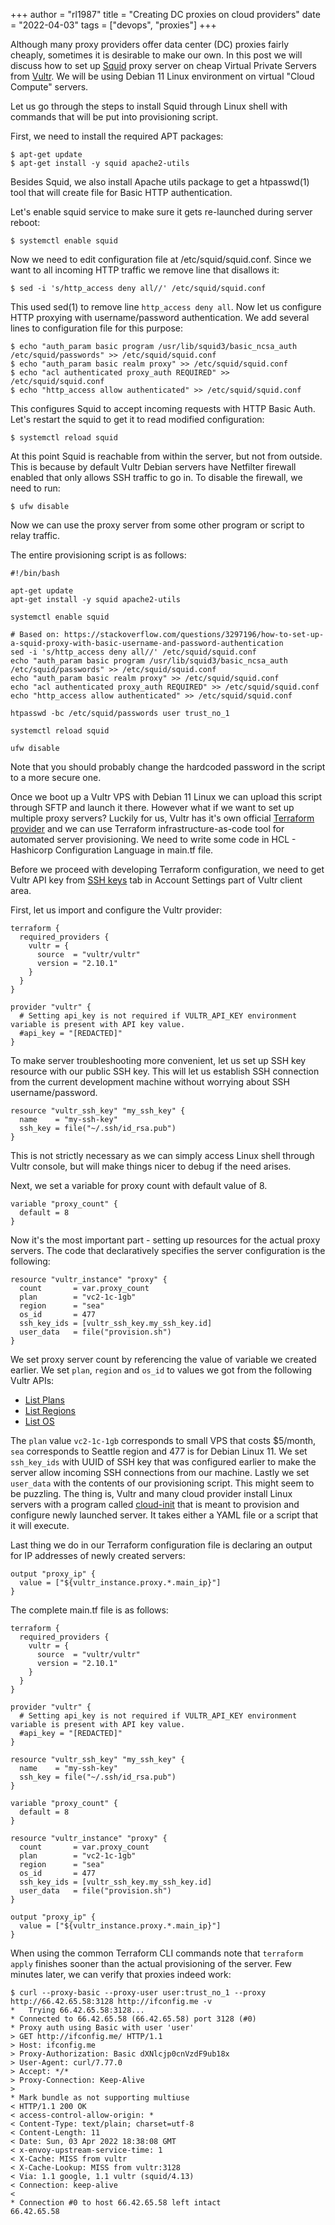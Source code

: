 +++
author = "rl1987"
title = "Creating DC proxies on cloud providers"
date = "2022-04-03"
tags = ["devops", "proxies"]
+++

Although many proxy providers offer data center (DC) proxies fairly cheaply, sometimes it is desirable
to make our own. In this post we will discuss how to set up [Squid](http://www.squid-cache.org/) proxy
server on cheap Virtual Private Servers from [Vultr](https://www.vultr.com/). We will be using Debian 11
Linux environment on virtual "Cloud Compute" servers.

Let us go through the steps to install Squid through Linux shell with commands that will be put into provisioning script.

First, we need to install the required APT packages:

```
$ apt-get update
$ apt-get install -y squid apache2-utils
```

Besides Squid, we also install Apache utils package to get a htpasswd(1) tool that will create file for Basic HTTP authentication.

Let's enable squid service to make sure it gets re-launched during server reboot:

```
$ systemctl enable squid
```

Now we need to edit configuration file at /etc/squid/squid.conf. Since we want to all incoming HTTP traffic we remove
line that disallows it:

```
$ sed -i 's/http_access deny all//' /etc/squid/squid.conf
```

This used sed(1) to remove line `http_access deny all`. Now let us configure HTTP proxying with username/password authentication.
We add several lines to configuration file for this purpose:

```
$ echo "auth_param basic program /usr/lib/squid3/basic_ncsa_auth /etc/squid/passwords" >> /etc/squid/squid.conf
$ echo "auth_param basic realm proxy" >> /etc/squid/squid.conf
$ echo "acl authenticated proxy_auth REQUIRED" >> /etc/squid/squid.conf
$ echo "http_access allow authenticated" >> /etc/squid/squid.conf
```

This configures Squid to accept incoming requests with HTTP Basic Auth. Let's restart the squid to get it to read modified
configuration:

```
$ systemctl reload squid
```

At this point Squid is reachable from within the server, but not from outside. This is because by default Vultr Debian servers
have Netfilter firewall enabled that only allows SSH traffic to go in. To disable the firewall, we need to run:

```
$ ufw disable
```

Now we can use the proxy server from some other program or script to relay traffic.

The entire provisioning script is as follows:

```shell
#!/bin/bash

apt-get update
apt-get install -y squid apache2-utils

systemctl enable squid

# Based on: https://stackoverflow.com/questions/3297196/how-to-set-up-a-squid-proxy-with-basic-username-and-password-authentication
sed -i 's/http_access deny all//' /etc/squid/squid.conf
echo "auth_param basic program /usr/lib/squid3/basic_ncsa_auth /etc/squid/passwords" >> /etc/squid/squid.conf
echo "auth_param basic realm proxy" >> /etc/squid/squid.conf
echo "acl authenticated proxy_auth REQUIRED" >> /etc/squid/squid.conf
echo "http_access allow authenticated" >> /etc/squid/squid.conf

htpasswd -bc /etc/squid/passwords user trust_no_1

systemctl reload squid

ufw disable

```

Note that you should probably change the hardcoded password in the script to a more secure one.

Once we boot up a Vultr VPS with Debian 11 Linux we can upload this script through SFTP and launch it there. However what if we
want to set up multiple proxy servers? Luckily for us, Vultr has it's own official 
[Terraform provider](https://registry.terraform.io/providers/vultr/vultr/latest/docs) and we can use Terraform
infrastructure-as-code tool for automated server provisioning. We need to write some code in HCL - Hashicorp Configuration
Language in main.tf file. 

Before we proceed with developing Terraform configuration, we need to get Vultr API key from [SSH keys](https://my.vultr.com/settings/#settingssshkeys)
tab in Account Settings part of Vultr client area.

First, let us import and configure the Vultr provider:

```hcl
terraform {
  required_providers {
    vultr = {
      source  = "vultr/vultr"
      version = "2.10.1"
    }
  }
}

provider "vultr" {
  # Setting api_key is not required if VULTR_API_KEY environment variable is present with API key value.
  #api_key = "[REDACTED]"
}
```

To make server troubleshooting more convenient, let us set up SSH key resource with our public SSH key. This will let us
establish SSH connection from the current development machine without worrying about SSH username/password.

```hcl
resource "vultr_ssh_key" "my_ssh_key" {
  name    = "my-ssh-key"
  ssh_key = file("~/.ssh/id_rsa.pub")
}
```

This is not strictly necessary as we can simply access Linux shell through Vultr console, but will make things nicer to debug
if the need arises.

Next, we set a variable for proxy count with default value of 8.

```hcl
variable "proxy_count" {
  default = 8
}
```

Now it's the most important part - setting up resources for the actual proxy servers. The code that declaratively specifies
the server configuration is the following:

```hcl
resource "vultr_instance" "proxy" {
  count       = var.proxy_count
  plan        = "vc2-1c-1gb"
  region      = "sea"
  os_id       = 477
  ssh_key_ids = [vultr_ssh_key.my_ssh_key.id]
  user_data   = file("provision.sh")
}

```

We set proxy server count by referencing the value of variable we created earlier. We set `plan`, `region` and `os_id` to values
we got from the following Vultr APIs:

* [List Plans](https://www.vultr.com/api/#operation/list-plans)
* [List Regions](https://www.vultr.com/api/#operation/list-regions)
* [List OS](https://www.vultr.com/api/#operation/list-os)

The `plan` value `vc2-1c-1gb` corresponds to small VPS that costs $5/month, `sea` corresponds to Seattle region and 477 is for
Debian Linux 11. We set `ssh_key_ids` with UUID of SSH key that was configured earlier to make the server allow incoming
SSH connections from our machine. Lastly we set `user_data` with the contents of our provisioning script. This might seem to
be puzzling. The thing is, Vultr and many cloud provider install Linux servers with a program called 
[cloud-init](https://cloudinit.readthedocs.io/en/latest/) that is meant to provision and configure newly launched server.
It takes either a YAML file or a script that it will execute. 

Last thing we do in our Terraform configuration file is declaring an output for IP addresses of newly created servers:

```hcl
output "proxy_ip" {
  value = ["${vultr_instance.proxy.*.main_ip}"]
}
```

The complete main.tf file is as follows:

```hcl
terraform {
  required_providers {
    vultr = {
      source  = "vultr/vultr"
      version = "2.10.1"
    }
  }
}

provider "vultr" {
  # Setting api_key is not required if VULTR_API_KEY environment variable is present with API key value.
  #api_key = "[REDACTED]"
}

resource "vultr_ssh_key" "my_ssh_key" {
  name    = "my-ssh-key"
  ssh_key = file("~/.ssh/id_rsa.pub")
}

variable "proxy_count" {
  default = 8
}

resource "vultr_instance" "proxy" {
  count       = var.proxy_count
  plan        = "vc2-1c-1gb"
  region      = "sea"
  os_id       = 477
  ssh_key_ids = [vultr_ssh_key.my_ssh_key.id]
  user_data   = file("provision.sh")
}

output "proxy_ip" {
  value = ["${vultr_instance.proxy.*.main_ip}"]
}

```

When using the common Terraform CLI commands note that `terraform apply` finishes sooner than the actual
provisioning of the server. Few minutes later, we can verify that proxies indeed work:

```
$ curl --proxy-basic --proxy-user user:trust_no_1 --proxy http://66.42.65.58:3128 http://ifconfig.me -v
*   Trying 66.42.65.58:3128...
* Connected to 66.42.65.58 (66.42.65.58) port 3128 (#0)
* Proxy auth using Basic with user 'user'
> GET http://ifconfig.me/ HTTP/1.1
> Host: ifconfig.me
> Proxy-Authorization: Basic dXNlcjp0cnVzdF9ub18x
> User-Agent: curl/7.77.0
> Accept: */*
> Proxy-Connection: Keep-Alive
>
* Mark bundle as not supporting multiuse
< HTTP/1.1 200 OK
< access-control-allow-origin: *
< Content-Type: text/plain; charset=utf-8
< Content-Length: 11
< Date: Sun, 03 Apr 2022 18:38:08 GMT
< x-envoy-upstream-service-time: 1
< X-Cache: MISS from vultr
< X-Cache-Lookup: MISS from vultr:3128
< Via: 1.1 google, 1.1 vultr (squid/4.13)
< Connection: keep-alive
<
* Connection #0 to host 66.42.65.58 left intact
66.42.65.58
```

